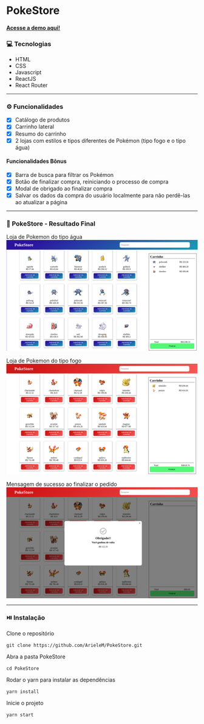 # PokeStore
#### [Acesse a demo aqui!](https://pokestore-fire-water.netlify.app/)

### :computer: Tecnologias
* HTML
* CSS
* Javascript
* ReactJS
* React Router
***
### :gear: Funcionalidades

- [x] Catálogo de produtos
- [x] Carrinho lateral
- [x] Resumo do carrinho
- [x] 2 lojas com estilos e tipos diferentes de Pokémon (tipo fogo e o tipo água)
#### Funcionalidades Bônus
- [x] Barra de busca para filtrar os Pokémon
- [x] Botão de finalizar compra, reiniciando o processo de compra
- [x] Modal de obrigado ao finalizar compra
- [x] Salvar os dados da compra do usuário localmente para não perdê-las ao atualizar a página
***
### :star2: PokeStore - Resultado Final 

Loja de Pokemon do tipo água
![Loja water](https://github.com/ArieleM/PokeStore/blob/master/pokestoreWater.png)

Loja de Pokemon do tipo fogo
![Loja fire](https://github.com/ArieleM/PokeStore/blob/master/pokestoreFire.png)

Mensagem de sucesso ao finalizar o pedido
![Pedido finalizado](https://github.com/ArieleM/PokeStore/blob/master/finalizado.png)
***
###  :play_or_pause_button: Instalação
Clone o repositório
```
git clone https://github.com/ArieleM/PokeStore.git
```
Abra a pasta PokeStore
```
cd PokeStore
```
Rodar o yarn para instalar as dependências
```
yarn install
```
Inicie o projeto 
```
yarn start
```
